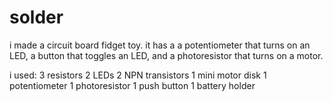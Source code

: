 # solder
i made a circuit board fidget toy. it has a a potentiometer that turns on an LED, a button that toggles an LED, and a photoresistor that turns on a motor. 

i used: 
3 resistors
2 LEDs
2 NPN transistors
1 mini motor disk
1 potentiometer
1 photoresistor
1 push button
1 battery holder


